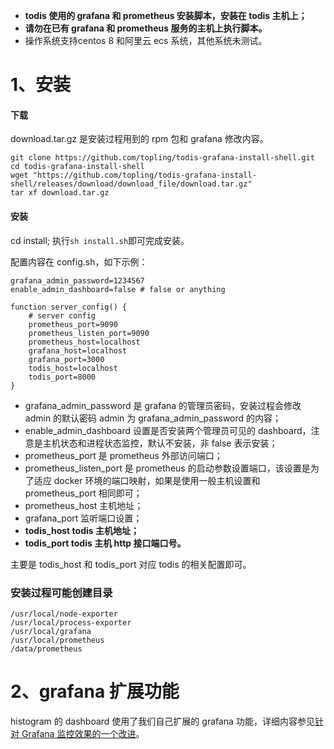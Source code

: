 - **todis 使用的 grafana 和 prometheus 安装脚本，安装在 todis 主机上；**  
- **请勿在已有 grafana 和 prometheus 服务的主机上执行脚本。**
- 操作系统支持centos 8 和阿里云 ecs 系统，其他系统未测试。

# 1、安装

#### 下载
download.tar.gz 是安装过程用到的 rpm 包和 grafana 修改内容。
```
git clone https://github.com/topling/todis-grafana-install-shell.git
cd todis-grafana-install-shell
wget "https://github.com/topling/todis-grafana-install-shell/releases/download/download_file/download.tar.gz"
tar xf download.tar.gz
```

#### 安装
cd install; 执行`sh install.sh`即可完成安装。

配置内容在 config.sh，如下示例：
```
grafana_admin_password=1234567
enable_admin_dashboard=false # false or anything 
  
function server_config() {
    # server config
    prometheus_port=9090
    prometheus_listen_port=9090
    prometheus_host=localhost
    grafana_host=localhost
    grafana_port=3000
    todis_host=localhost
    todis_port=8000
}
```
- grafana_admin_password 是 grafana 的管理员密码，安装过程会修改 admin 的默认密码 admin 为 grafana_admin_password 的内容；  
- enable_admin_dashboard 设置是否安装两个管理员可见的 dashboard，注意是主机状态和进程状态监控，默认不安装，非 false 表示安装；  
- prometheus_port 是 prometheus 外部访问端口；  
- prometheus_listen_port 是 prometheus 的启动参数设置端口，该设置是为了适应 docker 环境的端口映射，如果是使用一般主机设置和 prometheus_port 相同即可；  
- prometheus_host 主机地址；  
- grafana_port 监听端口设置；  
- **todis_host todis 主机地址；**  
- **todis_port todis 主机 http 接口端口号。**

主要是 todis_host 和 todis_port 对应 todis 的相关配置即可。
### 安装过程可能创建目录
```
/usr/local/node-exporter
/usr/local/process-exporter
/usr/local/grafana
/usr/local/prometheus
/data/prometheus
```

# 2、grafana 扩展功能
histogram 的 dashboard 使用了我们自己扩展的 grafana 功能，详细内容参见[针对 Grafana 监控效果的一个改进](https://blog.topling.cn/posts/%E9%92%88%E5%AF%B9%20Grafana%20%E7%9B%91%E6%8E%A7%E6%95%88%E6%9E%9C%E7%9A%84%E4%B8%80%E4%B8%AA%E6%94%B9%E8%BF%9B/)。

